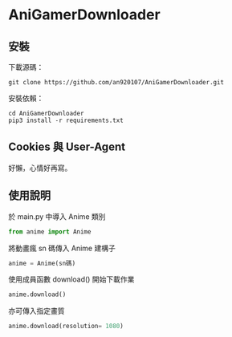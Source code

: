 # AniGamerDownloader

## 安裝

下載源碼：
```
git clone https://github.com/an920107/AniGamerDownloader.git
```
安裝依賴：
```
cd AniGamerDownloader
pip3 install -r requirements.txt
```

## Cookies 與 User-Agent

好懶，心情好再寫。

## 使用說明

於 main.py 中導入 Anime 類別
```python
from anime import Anime
```
將動畫瘋 sn 碼傳入 Anime 建構子
```python
anime = Anime(sn碼)
```
使用成員函數 download() 開始下載作業
```python
anime.download()
```
亦可傳入指定畫質
```python
anime.download(resolution= 1080)
```
